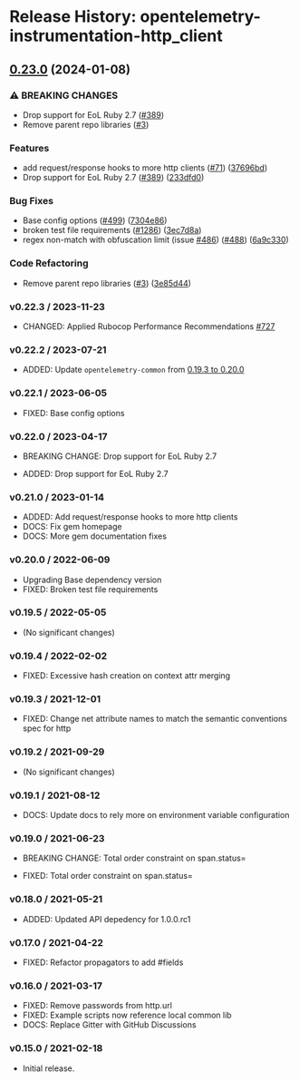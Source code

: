 # Release History: opentelemetry-instrumentation-http_client

## [0.23.0](https://github.com/solarwinds/opentelemetry-ruby-contrib/compare/opentelemetry-instrumentation-http_client-v0.22.3...opentelemetry-instrumentation-http_client/v0.23.0) (2024-01-08)


### ⚠ BREAKING CHANGES

* Drop support for EoL Ruby 2.7 ([#389](https://github.com/solarwinds/opentelemetry-ruby-contrib/issues/389))
* Remove parent repo libraries ([#3](https://github.com/solarwinds/opentelemetry-ruby-contrib/issues/3))

### Features

* add request/response hooks to more http clients ([#71](https://github.com/solarwinds/opentelemetry-ruby-contrib/issues/71)) ([37696bd](https://github.com/solarwinds/opentelemetry-ruby-contrib/commit/37696bd2c5c8c58c072937e69834b562bf2c42a5))
* Drop support for EoL Ruby 2.7 ([#389](https://github.com/solarwinds/opentelemetry-ruby-contrib/issues/389)) ([233dfd0](https://github.com/solarwinds/opentelemetry-ruby-contrib/commit/233dfd0dae81346e9687090f9d8dfb85215e0ba7))


### Bug Fixes

* Base config options ([#499](https://github.com/solarwinds/opentelemetry-ruby-contrib/issues/499)) ([7304e86](https://github.com/solarwinds/opentelemetry-ruby-contrib/commit/7304e86e9a3beba5c20f790b256bbb54469411ca))
* broken test file requirements ([#1286](https://github.com/solarwinds/opentelemetry-ruby-contrib/issues/1286)) ([3ec7d8a](https://github.com/solarwinds/opentelemetry-ruby-contrib/commit/3ec7d8a456dbd3c9bbad7b397a3da8b8a311d8e3))
* regex non-match with obfuscation limit (issue [#486](https://github.com/solarwinds/opentelemetry-ruby-contrib/issues/486)) ([#488](https://github.com/solarwinds/opentelemetry-ruby-contrib/issues/488)) ([6a9c330](https://github.com/solarwinds/opentelemetry-ruby-contrib/commit/6a9c33088c6c9f39b2bc30247a3ed825553c07d4))


### Code Refactoring

* Remove parent repo libraries ([#3](https://github.com/solarwinds/opentelemetry-ruby-contrib/issues/3)) ([3e85d44](https://github.com/solarwinds/opentelemetry-ruby-contrib/commit/3e85d4436d338f326816c639cd2087751c63feb1))

### v0.22.3 / 2023-11-23

* CHANGED: Applied Rubocop Performance Recommendations [#727](https://github.com/open-telemetry/opentelemetry-ruby-contrib/pull/727)

### v0.22.2 / 2023-07-21

* ADDED: Update `opentelemetry-common` from [0.19.3 to 0.20.0](https://github.com/open-telemetry/opentelemetry-ruby-contrib/pull/537)

### v0.22.1 / 2023-06-05

* FIXED: Base config options 

### v0.22.0 / 2023-04-17

* BREAKING CHANGE: Drop support for EoL Ruby 2.7 

* ADDED: Drop support for EoL Ruby 2.7 

### v0.21.0 / 2023-01-14

* ADDED: Add request/response hooks to more http clients 
* DOCS: Fix gem homepage 
* DOCS: More gem documentation fixes 

### v0.20.0 / 2022-06-09

* Upgrading Base dependency version
* FIXED: Broken test file requirements 

### v0.19.5 / 2022-05-05

* (No significant changes)

### v0.19.4 / 2022-02-02

* FIXED: Excessive hash creation on context attr merging 

### v0.19.3 / 2021-12-01

* FIXED: Change net attribute names to match the semantic conventions spec for http 

### v0.19.2 / 2021-09-29

* (No significant changes)

### v0.19.1 / 2021-08-12

* DOCS: Update docs to rely more on environment variable configuration 

### v0.19.0 / 2021-06-23

* BREAKING CHANGE: Total order constraint on span.status= 

* FIXED: Total order constraint on span.status= 

### v0.18.0 / 2021-05-21

* ADDED: Updated API depedency for 1.0.0.rc1

### v0.17.0 / 2021-04-22

* FIXED: Refactor propagators to add #fields

### v0.16.0 / 2021-03-17

* FIXED: Remove passwords from http.url
* FIXED: Example scripts now reference local common lib
* DOCS: Replace Gitter with GitHub Discussions

### v0.15.0 / 2021-02-18

* Initial release.
